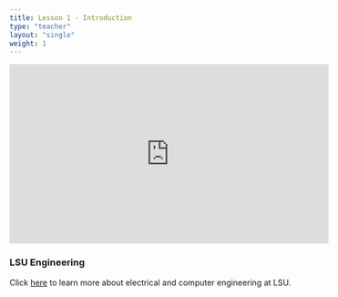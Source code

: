 ```yaml
---
title: Lesson 1 - Introduction 
type: "teacher" 
layout: "single"
weight: 1
---
```


<iframe width="560" height="315" src="https://www.youtube.com/embed/QQewdCJTcIU" frameborder="0" allow="autoplay; encrypted-media" allowfullscreen></iframe>

### LSU Engineering

Click <a href="https://drive.google.com/file/d/13UlkJyIOatjd0ScJZNYhk6UOb_U9VXb-/view?usp=sharing" target="_blank">here</a> to learn more about electrical and computer engineering at LSU.